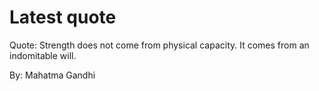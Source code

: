 # Latest quote 

Quote: Strength does not come from physical capacity. It comes from an indomitable will. 

By: Mahatma Gandhi